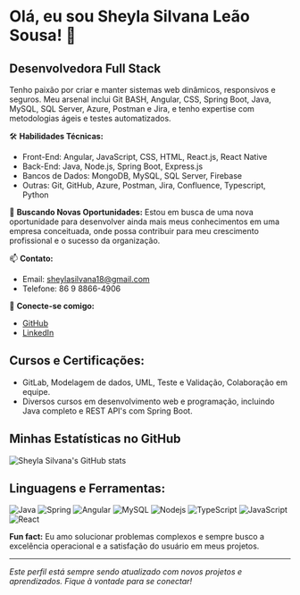 # Olá, eu sou Sheyla Silvana Leão Sousa! 👋

## Desenvolvedora Full Stack

Tenho paixão por criar e manter sistemas web dinâmicos, responsivos e seguros. Meu arsenal inclui Git BASH, Angular, CSS, Spring Boot, Java, MySQL, SQL Server, Azure, Postman e Jira, e tenho expertise com metodologias ágeis e testes automatizados.

🛠 **Habilidades Técnicas:**
- Front-End: Angular, JavaScript, CSS, HTML, React.js, React Native
- Back-End: Java, Node.js, Spring Boot, Express.js
- Bancos de Dados: MongoDB, MySQL, SQL Server, Firebase
- Outras: Git, GitHub, Azure, Postman, Jira, Confluence, Typescript, Python

💼 **Buscando Novas Oportunidades:**
Estou em busca de uma nova oportunidade para desenvolver ainda mais meus conhecimentos em uma empresa conceituada, onde possa contribuir para meu crescimento profissional e o sucesso da organização.

📫 **Contato:**
- Email: sheylasilvana18@gmail.com
- Telefone: 86 9 8866-4906

🔗 **Conecte-se comigo:**
- [GitHub](https://github.com/SheylaSilvana)
- [LinkedIn](https://www.linkedin.com/in/sheylasilvana-4a7a861ab/)

## Cursos e Certificações:
- GitLab, Modelagem de dados, UML, Teste e Validação, Colaboração em equipe.
- Diversos cursos em desenvolvimento web e programação, incluindo Java completo e REST API's com Spring Boot.

## Minhas Estatísticas no GitHub
![Sheyla Silvana's GitHub stats](https://github-readme-stats.vercel.app/api?username=SheylaSilvana&show_icons=true)

## Linguagens e Ferramentas:
![Java](https://img.shields.io/badge/Java-%23ED8B00.svg?&style=for-the-badge&logo=java&logoColor=white)
![Spring](https://img.shields.io/badge/Spring-%236DB33F.svg?&style=for-the-badge&logo=spring&logoColor=white)
![Angular](https://img.shields.io/badge/Angular-%23DD0031.svg?&style=for-the-badge&logo=angular&logoColor=white)
![MySQL](https://img.shields.io/badge/MySQL-%2300f.svg?&style=for-the-badge&logo=mysql&logoColor=white)
![Nodejs](https://img.shields.io/badge/node.js-%2343853D.svg?&style=for-the-badge&logo=node.js&logoColor=white)
![TypeScript](https://img.shields.io/badge/TypeScript-%23007ACC.svg?&style=for-the-badge&logo=typescript&logoColor=white)
![JavaScript](https://img.shields.io/badge/JavaScript-%23F7DF1E.svg?&style=for-the-badge&logo=javascript&logoColor=black)
![React](https://img.shields.io/badge/React-%23282C34.svg?&style=for-the-badge&logo=react&logoColor=%2361DAFB)

**Fun fact:** Eu amo solucionar problemas complexos e sempre busco a excelência operacional e a satisfação do usuário em meus projetos.

---

*Este perfil está sempre sendo atualizado com novos projetos e aprendizados. Fique à vontade para se conectar!*
